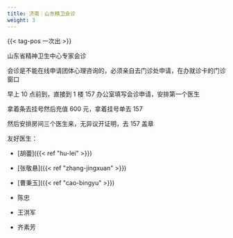 ```yaml
---
title: 济南｜山东精卫会诊
weight: 3
---
```


{{< tag-pos 一次出 >}}

山东省精神卫生中心专家会诊

会诊是不能在线申请团体心理咨询的，必须亲自去门诊处申请，在办就诊卡的门诊窗口

早上 10 点前到，直接到 1 楼 157 办公室填写会诊申请，安排第一个医生

拿着条去挂号然后充值 600 元，拿着挂号单去 157

然后安排房间三个医生来，无异议开证明，去 157 盖章

友好医生：

- [胡蕾]({{< ref "hu-lei" >}})

- [张敬悬]({{< ref "zhang-jingxuan" >}})

- [曹秉玉]({{< ref "cao-bingyu" >}})

- 陈忠

- 王洪军

- 齐素芳

